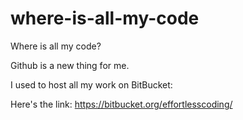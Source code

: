 # where-is-all-my-code
Where is all my code?

Github is a new thing for me.

I used to host all my work on BitBucket:

Here's the link:
https://bitbucket.org/effortlesscoding/
